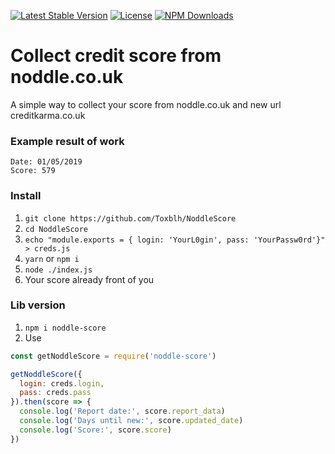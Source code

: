 
[![Latest Stable Version](https://img.shields.io/npm/v/noddle-score.svg)](https://www.npmjs.com/package/noddle-score)
[![License](https://img.shields.io/npm/l/noddle-score.svg)](https://www.npmjs.com/package/noddle-score)
[![NPM Downloads](https://img.shields.io/npm/dt/noddle-score.svg)](https://www.npmjs.com/package/noddle-score)

# Collect credit score from noddle.co.uk
A simple way to collect your score from noddle.co.uk and new url creditkarma.co.uk

### Example result of work
```
Date: 01/05/2019
Score: 579
```

### Install
1. `git clone https://github.com/Toxblh/NoddleScore`
2. `cd NoddleScore`
3. `echo "module.exports = { login: 'YourL0gin', pass: 'YourPassw0rd'}" > creds.js`
4. `yarn` or `npm i`
5. `node ./index.js`
6. Your score already front of you


### Lib version
1. `npm i noddle-score`
2. Use
```js
const getNoddleScore = require('noddle-score')

getNoddleScore({
  login: creds.login,
  pass: creds.pass
}).then(score => {
  console.log('Report date:', score.report_data)
  console.log('Days until new:', score.updated_date)
  console.log('Score:', score.score)
})
```
